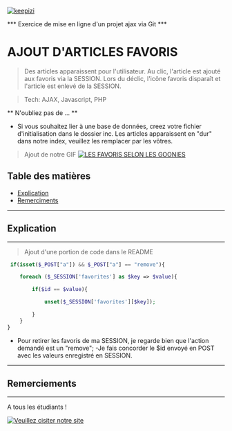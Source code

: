 <a href="https://www.keepizi.com"><img src="https://www.keepizi.com/wp-content/uploads/2018/08/Logo-Keepizi_violet_mobile.png" title="keepizi" alt="keepizi"></a>

*** Exercice de mise en ligne d'un projet ajax via Git ***

# AJOUT D'ARTICLES FAVORIS
> Des articles apparaissent pour l'utilisateur.
Au clic, l'article est ajouté aux favoris via la SESSION. Lors du déclic, l'icône favoris disparaît et l'article est enlevé de la SESSION.

> Tech: AJAX, Javascript, PHP

** N'oubliez pas de ... **
- Si vous souhaitez lier à une base de données,
creez votre fichier d'initialisation dans le dossier inc.
Les articles apparaissent en "dur" dans notre index, veuillez les remplacer par les vôtres.

> Ajout de notre GIF [![LES FAVORIS SELON LES GOONIES](https://media.giphy.com/media/GHcm2aWIczatG/giphy.gif)]()

## Table des matières

- [Explication](#explication)
- [Remerciments](#remerciements)

---
## Explication
---
> Ajout d'une portion de code dans le README

```PHP
 if(isset($_POST["a"]) && $_POST["a"] == "remove"){

    foreach ($_SESSION['favorites'] as $key => $value){

        if($id == $value){

            unset($_SESSION['favorites'][$key]);

        }
    }
}
```

- Pour retirer les favoris de ma SESSION, je regarde bien que l'action demandé est un "remove";
-Je fais concorder le $id envoyé en POST avec les valeurs enregistré en SESSION.

---
## Remerciements
---
A tous les étudiants !

[![Veuillez cisiter notre site]()](https://www.keepizi.com)
